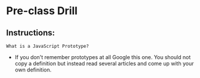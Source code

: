 # Pre-class Drill

## Instructions:

```
What is a JavaScript Prototype?
```

* If you don't remember prototypes at all Google this one. You should not copy a definition but instead read several articles and come up with your own definition. 
 
